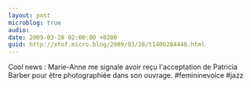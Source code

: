 ```yaml
---
layout: post
microblog: true
audio: 
date: 2009-03-28 02:00:00 +0200
guid: http://xtof.micro.blog/2009/03/28/t1406284446.html
---
```

Cool news : Marie-Anne me signale avoir reçu l'acceptation de Patricia Barber pour être photographiée dans son ouvrage. #femininevoice #jazz
